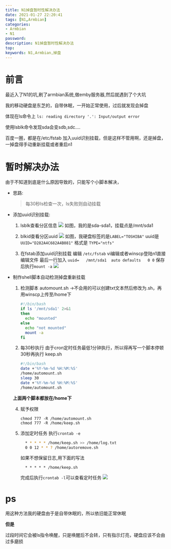 ```yaml
---
title: N1掉盘暂时性解决办法
date: 2021-01-27 22:20:41
tags: [N1,Armbian]
categories: 
- Armbian
- N1
password:
description: N1掉盘暂时性解决办法
top:
keywords: N1,Armbian,掉盘
---
```

# 前言
  最近入了N1的坑,刷了armbian系统,做emby服务器,然后就遇到了个大坑

  我的移动硬盘是东芝的，自带休眠，一开始正常使用，过后就发现会掉盘

  体现在ls命令上 ``ls: reading directory '.': Input/output error``

  使用lsblk命令发现sda会变sdb,sdc....

  百度一圈，都是在/etc/fstab 加入uuid识别挂载，但是这样不管用啊，还是掉盘，一掉盘得手动重新挂载或者重启n1
# 暂时解决办法
  由于不知道到底是什么原因导致的，只能写个小脚本解决，
- 思路:
   > 每30秒ls检查一次，ls失败则自动挂载
- 添加uuid识别挂载:
  1. lsblk查看分区信息
      ![](https://cdn.jsdelivr.net/gh/zqzess/pichouse/pic/lsblk.png)
      如图，我的是sda-sda1，挂载点是/mnt/sda1
  
  2. blkid查看分区uuid
      ![](https://cdn.jsdelivr.net/gh/zqzess/pichouse/pic/WindowsTerminal_orFlp4Bqaa.png)
      如图，我硬盘标签的是`LABEL="TOSHIBA"` uuid是 `UUID="D282A4C682A4B081"` 格式是 `TYPE="ntfs"`
  
  3. 在fstab添加uuid识别挂载
      编辑 `/etc/fstab`   vi编辑或者winscp登陆n1直接编辑文件
      最后一行加入 ``uuid=   /mnt/sda1  auto defaults   0 0``
      保存后执行`mount -a`
      ![](https://cdn.jsdelivr.net/gh/zqzess/pichouse/pic/WindowsTerminal_c1HzeZypEZ.png)
- 制作shell脚本自动检测掉盘重新挂载
  1. 检测脚本
      automount.sh  ->不会用的可以创建txt文本然后修改为.sh，再用winscp上传至/home下
  
      ```sh
      #!/bin/bash
      if ls '/mnt/sda1' 2>&1
      then
        echo "mounted"
      else
        echo "not mounted"
        mount -a
      fi
      ```
  
  2. 每30秒执行
      由于cron定时任务最低1分钟执行，所以得再写一个脚本停顿30秒再执行
      keep.sh

      ```sh
      #!/bin/bash
      date +'%Y-%m-%d %H:%M:%S'
      /home/automount.sh
      sleep 30
      date +'%Y-%m-%d %H:%M:%S'
      /home/automount.sh
      ```

  **上面两个脚本都放在/home下**

  4. 赋予权限
 
      ```
      chmod 777 -R /home/automount.sh
      chmod 777 -R /home/keep.sh
      ```

  5. 添加定时任务
      执行`crontab -e`
      ```sh
     	* * * * * /home/keep.sh >> /home/log.txt
	    0 0 12 * * ? /home/autoremove.sh
      ```
      如果不想保留日志,用下面的写法
      ```
     	* * * * * /home/keep.sh
      ```
      完成后执行`crontab -l`可以查看定时任务
      ![](https://cdn.jsdelivr.net/gh/zqzess/pichouse/pic/WindowsTerminal_7nE4CqsRUI.png)

# ps
  用这种方法我的硬盘由于是自带休眠的，所以依旧能正常休眠

**但是**

  过段时间它会被ls指令唤醒，只是唤醒后不会转，只有指示灯亮，硬盘应该不会由过多磨损